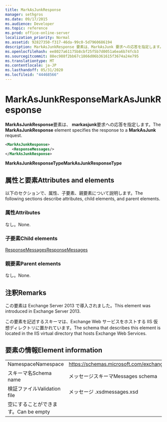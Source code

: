 ```yaml
---
title: MarkAsJunkResponse
manager: sethgros
ms.date: 09/17/2015
ms.audience: Developer
ms.topic: reference
ms.prod: office-online-server
localization_priority: Normal
ms.assetid: 92827350-f317-46da-99c0-5d7960686194
description: MarkAsJunkResponse 要素は、MarkAsJunk 要求への応答を指定します。
ms.openlocfilehash: ee8027a61175b8cbf25f5b7d0051a6ea6b74fcb3
ms.sourcegitcommit: 88ec988f2bb67c1866d06b361615f3674a24e795
ms.translationtype: MT
ms.contentlocale: ja-JP
ms.lasthandoff: 05/31/2020
ms.locfileid: "44468566"
---
```

# <a name="markasjunkresponse"></a><span data-ttu-id="6910f-103">MarkAsJunkResponse</span><span class="sxs-lookup"><span data-stu-id="6910f-103">MarkAsJunkResponse</span></span>

<span data-ttu-id="6910f-104">**MarkAsJunkResponse**要素は、 **markasjunk**要求への応答を指定します。</span><span class="sxs-lookup"><span data-stu-id="6910f-104">The **MarkAsJunkResponse** element specifies the response to a **MarkAsJunk** request.</span></span> 
  
```XML
<MarkAsJunkResponse>
   <ResponseMessages/>
</MarkAsJunkResponse>
```

 <span data-ttu-id="6910f-105">**MarkAsJunkResponseType**</span><span class="sxs-lookup"><span data-stu-id="6910f-105">**MarkAsJunkResponseType**</span></span>
## <a name="attributes-and-elements"></a><span data-ttu-id="6910f-106">属性と要素</span><span class="sxs-lookup"><span data-stu-id="6910f-106">Attributes and elements</span></span>

<span data-ttu-id="6910f-107">以下のセクションで、属性、子要素、親要素について説明します。</span><span class="sxs-lookup"><span data-stu-id="6910f-107">The following sections describe attributes, child elements, and parent elements.</span></span>
  
### <a name="attributes"></a><span data-ttu-id="6910f-108">属性</span><span class="sxs-lookup"><span data-stu-id="6910f-108">Attributes</span></span>

<span data-ttu-id="6910f-109">なし。</span><span class="sxs-lookup"><span data-stu-id="6910f-109">None.</span></span>
  
### <a name="child-elements"></a><span data-ttu-id="6910f-110">子要素</span><span class="sxs-lookup"><span data-stu-id="6910f-110">Child elements</span></span>

[<span data-ttu-id="6910f-111">ResponseMessages</span><span class="sxs-lookup"><span data-stu-id="6910f-111">ResponseMessages</span></span>](responsemessages.md)
  
### <a name="parent-elements"></a><span data-ttu-id="6910f-112">親要素</span><span class="sxs-lookup"><span data-stu-id="6910f-112">Parent elements</span></span>

<span data-ttu-id="6910f-113">なし。</span><span class="sxs-lookup"><span data-stu-id="6910f-113">None.</span></span>
  
## <a name="remarks"></a><span data-ttu-id="6910f-114">注釈</span><span class="sxs-lookup"><span data-stu-id="6910f-114">Remarks</span></span>

<span data-ttu-id="6910f-115">この要素は Exchange Server 2013 で導入されました。</span><span class="sxs-lookup"><span data-stu-id="6910f-115">This element was introduced in Exchange Server 2013.</span></span>
  
<span data-ttu-id="6910f-116">この要素を記述するスキーマは、Exchange Web サービスをホストする IIS 仮想ディレクトリに置かれています。</span><span class="sxs-lookup"><span data-stu-id="6910f-116">The schema that describes this element is located in the IIS virtual directory that hosts Exchange Web Services.</span></span>
  
## <a name="element-information"></a><span data-ttu-id="6910f-117">要素の情報</span><span class="sxs-lookup"><span data-stu-id="6910f-117">Element information</span></span>

|||
|:-----|:-----|
|<span data-ttu-id="6910f-118">Namespace</span><span class="sxs-lookup"><span data-stu-id="6910f-118">Namespace</span></span>  <br/> |https://schemas.microsoft.com/exchange/services/2006/messages  <br/> |
|<span data-ttu-id="6910f-119">スキーマ名</span><span class="sxs-lookup"><span data-stu-id="6910f-119">Schema name</span></span>  <br/> |<span data-ttu-id="6910f-120">メッセージスキーマ</span><span class="sxs-lookup"><span data-stu-id="6910f-120">Messages schema</span></span>  <br/> |
|<span data-ttu-id="6910f-121">検証ファイル</span><span class="sxs-lookup"><span data-stu-id="6910f-121">Validation file</span></span>  <br/> |<span data-ttu-id="6910f-122">メッセージ .xsd</span><span class="sxs-lookup"><span data-stu-id="6910f-122">messages.xsd</span></span>  <br/> |
|<span data-ttu-id="6910f-123">空にすることができます。</span><span class="sxs-lookup"><span data-stu-id="6910f-123">Can be empty</span></span>  <br/> ||
   

